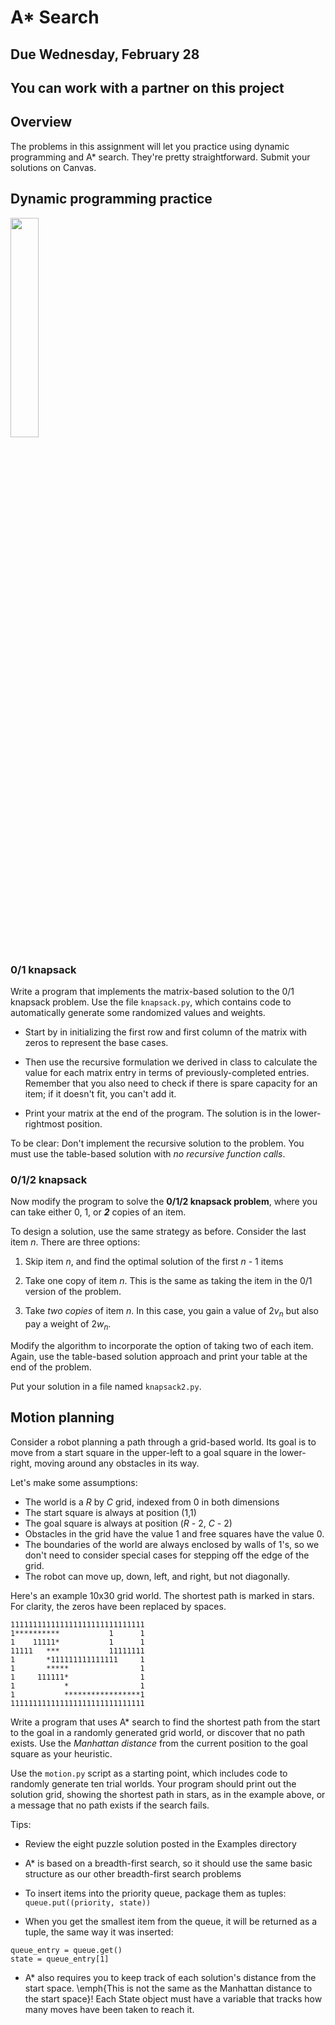 # A* Search

## Due Wednesday, February 28

## You can work with a partner on this project

## Overview

The problems in this assignment will let you practice using dynamic programming and A* search. They're pretty straightforward. Submit your solutions on Canvas.

## Dynamic programming practice

<img src="https://i.pinimg.com/originals/5c/2e/7b/5c2e7b63caf86c3a9a77abd4da2ead0d.jpg" width="30%" />

### 0/1 knapsack

Write a program that implements the matrix-based solution to the 0/1 knapsack problem. Use the file `knapsack.py`, which contains code to automatically generate some randomized values and weights.

- Start by in initializing the first row and first column of the matrix with zeros to represent the base cases.

- Then use the recursive formulation we derived in class to calculate the value for each matrix entry in terms of previously-completed entries. Remember that you also need to check if there is spare capacity for an item; if it doesn't fit, you can't add it.

- Print your matrix at the end of the program. The solution is in the lower-rightmost position.

To be clear: Don't implement the recursive solution to the problem. You must use the table-based solution with *no recursive function calls*.

### 0/1/2 knapsack

Now modify the program to solve the **0/1/2 knapsack problem**, where you can take either 0, 1, or ***2*** copies of an item.

To design a solution, use the same strategy as before. Consider the last item *n*. There are three options:

1. Skip item *n*, and find the optimal solution of the first *n* - 1 items

2. Take one copy of item *n*. This is the same as taking the item in the 0/1 version of the problem.

3. Take *two copies* of item *n*. In this case, you gain a value of 2*v*<sub>*n*</sub> but also pay a weight of 2*w*<sub>*n*</sub>.

Modify the algorithm to incorporate the option of taking two of each item. Again, use the table-based solution approach and print your table at the end of the problem.

Put your solution in a file named `knapsack2.py`.


## Motion planning

Consider a robot planning a path through a grid-based world. Its goal is to move from a start square in the upper-left to a goal square in the lower-right, moving around any obstacles in its way.

Let's make some assumptions:
- The world is a *R* by *C* grid, indexed from 0 in both dimensions
- The start square is always at position (1,1)
- The goal square is always at position (*R* - 2, *C* - 2)
- Obstacles in the grid have the value 1 and free squares have the value 0.
- The boundaries of the world are always enclosed by walls of 1's, so we don't need to consider special cases
for stepping off the edge of the grid.
- The robot can move up, down, left, and right, but not diagonally.

Here's an example 10x30 grid world. The shortest path is marked in stars. For clarity, the zeros have been replaced by spaces.
```
111111111111111111111111111111
1**********           1      1
1    11111*           1      1
11111   ***           11111111
1       *111111111111111     1
1       *****                1
1     111111*                1
1           *                1
1           *****************1
111111111111111111111111111111
```

Write a program that uses A* search to find the shortest path from the start to the goal in a randomly generated grid world, or discover that no
path exists. Use the *Manhattan distance* from the current position to the goal square as your heuristic.

Use the `motion.py` script as a starting point, which includes code to randomly generate ten trial worlds. Your program should print out the solution grid, showing the shortest path in stars, as in the example above, or a message that no path exists if the search fails.


Tips:

- Review the eight puzzle solution posted in the Examples directory

- A* is based on a breadth-first search, so it should use the same basic structure as our other breadth-first search problems

- To insert items into the priority queue, package them as tuples: `queue.put((priority, state))`
  
- When you get the smallest item from the queue, it will be returned as a tuple, the same way it was inserted:
```
queue_entry = queue.get()
state = queue_entry[1]
```

- A* also requires you to keep track of each solution's distance from the start space. \emph{This is not the same as the Manhattan distance
to the start space}! Each State object must have a variable that tracks how many moves have been taken to reach it.
